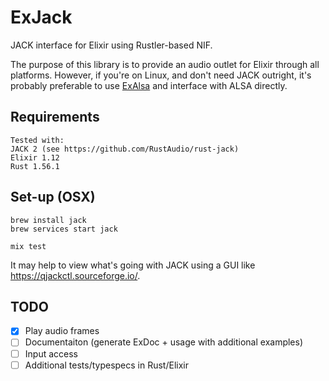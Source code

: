 # ExJack
JACK interface for Elixir using Rustler-based NIF.

The purpose of this library is to provide an audio outlet for Elixir through all platforms. However, if you're on Linux, and don't need JACK outright, it's probably preferable to use [ExAlsa](https://github.com/FraihaAV/ex_alsa) and interface with ALSA directly.

## Requirements
```
Tested with:
JACK 2 (see https://github.com/RustAudio/rust-jack)
Elixir 1.12
Rust 1.56.1
```

## Set-up (OSX)
```
brew install jack
brew services start jack

mix test
```

It may help to view what's going with JACK using a GUI like https://qjackctl.sourceforge.io/.

## TODO
- [x] Play audio frames 
- [ ] Documentaiton (generate ExDoc + usage with additional examples)
- [ ] Input access
- [ ] Additional tests/typespecs in Rust/Elixir
